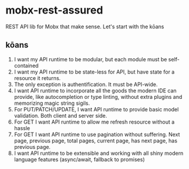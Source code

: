# mobx-rest-assured
REST API lib for Mobx that make sense. Let's start with the kōans

## kōans
1. I want my API runtime to be modular, but each module must be self-contained
2. I want my API runtime to be state-less for API, but have state for a resource it returns.
3. The only exception is authentification. It must be API-wide.
4. I want API runtime to incorporate all the goods the modern IDE can provide, like autocompletion or type linting, without extra plugins and memorizing magic string sigils. 
5. For PUT/PATCH/UPDATE, I want API runtime to provide basic model validation. Both client and server side. 
6. For GET I want API runtime to allow me refresh resource without a hassle 
7. For GET I want API runtime to use pagination without suffering. Next page, previous page, total pages, current page, has next page, has previous page.
8. I want API runtime to be extensible and working with all shiny modern language features (async/await, fallback to promises) 
